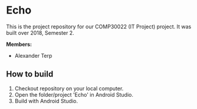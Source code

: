 # Echo
This is the project repository for our COMP30022 (IT Project) project.
It was built over 2018, Semester 2.

**Members:**
- Alexander Terp

## How to build
1. Checkout repository on your local computer.
2. Open the folder/project 'Echo' in Android Studio.
3. Build with Android Studio.
